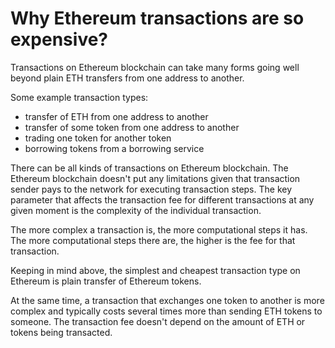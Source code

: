 # Why Ethereum transactions are so expensive?

Transactions on Ethereum blockchain can take many forms going well beyond plain ETH transfers from one address to another.

Some example transaction types:

- transfer of ETH from one address to another
- transfer of some token from one address to another
- trading one token for another token
- borrowing tokens from a borrowing service

There can be all kinds of transactions on Ethereum blockchain. The Ethereum blockchain doesn't put any limitations given that transaction sender pays to the network for executing transaction steps. The key parameter that affects the transaction fee for different transactions at any given moment is the complexity of the individual transaction.

The more complex a transaction is, the more computational steps it has. The more computational steps there are, the higher is the fee for that transaction.

Keeping in mind above, the simplest and cheapest transaction type on Ethereum is plain transfer of Ethereum tokens.

At the same time, a transaction that exchanges one token to another is more complex and typically costs several times more than sending ETH tokens to someone. The transaction fee doesn't depend on the amount of ETH or tokens being transacted.
